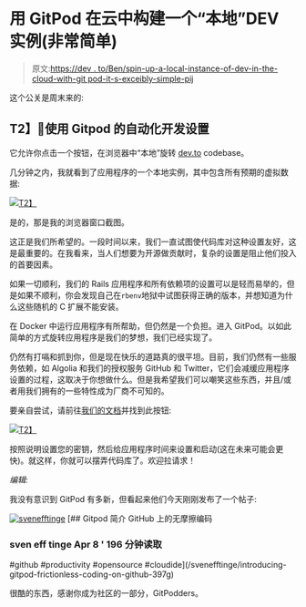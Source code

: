 # 用 GitPod 在云中构建一个“本地”DEV 实例(非常简单)

> 原文:[https://dev . to/Ben/spin-up-a-local-instance-of-dev-in-the-cloud-with-git pod-it-s-exceibly-simple-pij](https://dev.to/ben/spin-up-a-local-instance-of-dev-in-the-cloud-with-gitpod-it-s-incredibly-simple-pij)

这个公关是周末来的:

## T2】🔗使用 Gitpod 的自动化开发设置

它允许你点击一个按钮，在浏览器中“本地”旋转 [dev.to](https://dev.to/) codebase。

几分钟之内，我就看到了应用程序的一个本地实例，其中包含所有预期的虚拟数据:

[![](../Images/61a43577156f09e716b33bf9f722d9b1.png)T2】](https://res.cloudinary.com/practicaldev/image/fetch/s--mFbh6Aka--/c_limit%2Cf_auto%2Cfl_progressive%2Cq_auto%2Cw_880/https://d1sz9tkli0lfjq.cloudfront.net/items/1C2e0F3C1Q37450c3q38/Image%25202019-04-08%2520at%252010.30.31%2520AM.png)

是的，那是我的浏览器窗口截图。

这正是我们所希望的。一段时间以来，我们一直试图使代码库对这种设置友好，这是最重要的。在我看来，当人们想要为开源做贡献时，复杂的设置是阻止他们投入的首要因素。

如果一切顺利，我们的 Rails 应用程序和所有依赖项的设置可以是轻而易举的，但是如果不顺利，你会发现自己在`rbenv`地狱中试图获得正确的版本，并想知道为什么这些随机的 C 扩展不能安装。

在 Docker 中运行应用程序有所帮助，但仍然是一个负担。进入 GitPod。以如此简单的方式旋转应用程序是我们的梦想，我们已经实现了。

仍然有打嗝和抓到你，但是现在快乐的道路真的很平坦。目前，我们仍然有一些服务依赖，如 Algolia 和我们的授权服务 GitHub 和 Twitter，它们会减缓应用程序设置的过程，这取决于你想做什么。但是我希望我们可以嘲笑这些东西，并且/或者用我们拥有的一些特性成为厂商不可知的。

要亲自尝试，请前往[我们的文档](https://docs.dev.to/installation/gitpod/)并找到此按钮:

[![](../Images/803c99e61cfe00edb5a6b36cdc7e0681.png)T2】](https://res.cloudinary.com/practicaldev/image/fetch/s--rvUcC40k--/c_limit%2Cf_auto%2Cfl_progressive%2Cq_auto%2Cw_880/https://cl.ly/9b33027bfd31/Image%25202019-04-08%2520at%252010.45.26%2520AM.png)

按照说明设置您的密钥，然后给应用程序时间来设置和启动(这在未来可能会更快)。就这样，你就可以摆弄代码库了。欢迎拉请求！

*编辑:*

我没有意识到 GitPod 有多新，但看起来他们今天刚刚发布了一个帖子:

[![svenefftinge](../Images/deeb05b67114a148fd12086e2b5f3569.png)](/svenefftinge) [## Gitpod 简介 GitHub 上的无摩擦编码

### sven eff tinge Apr 8 ' 196 分钟读取

#github #productivity #opensource #cloudide](/svenefftinge/introducing-gitpod-frictionless-coding-on-github-397g)

很酷的东西，感谢你成为社区的一部分，GitPodders。